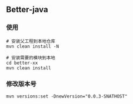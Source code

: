 ## Better-java

### 使用

```shell
# 安装父工程到本地仓库
mvn clean install -N

# 安装需要的模块到本地
cd better-xx
mvn clean install
```

### 修改版本号

```shell
mvn versions:set -DnewVersion="0.0.3-SNATHOST"
```

